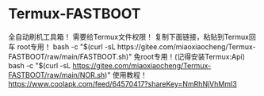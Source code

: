 # Termux-FASTBOOT
全自动刷机工具箱！
需要给Termux文件权限！
复制下面链接，粘贴到Termux回车
root专用！
bash -c "$(curl -sL https://gitee.com/miaoxiaocheng/Termux-FASTBOOT/raw/main/FASTBOOT.sh)"
免root专用！(记得安装Termux:Api)
bash -c "$(curl -sL https://gitee.com/miaoxiaocheng/Termux-FASTBOOT/raw/main/NOR.sh)"
使用教程！
https://www.coolapk.com/feed/64570417?shareKey=NmRhNjVhMmI3
